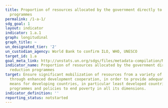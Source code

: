 ```yaml
---
title: Proportion of resources allocated by the government directly to poverty reduction
  programmes
permalink: /1-a-1/
sdg_goal: 1
layout: indicator
indicator: 1.a.1
graph: longitudinal
graph_title: ~
un_designated_tier: '2'
un_custodian_agency: World Bank to confirm ILO, WHO, UNESCO
target_id: 1.a
goal_meta_link: http://unstats.un.org/sdgs/files/metadata-compilation/Metadata-Goal-1.pdf
indicator_name: Proportion of resources allocated by the government directly to poverty
  reduction programmes
target: Ensure significant mobilization of resources from a variety of sources, including
  through enhanced development cooperation, in order to provide adequate and predictable
  means for developing countries, in particular least developed countries, to implement
  programmes and policies to end poverty in all its dimensions.
indicator_definition: ''
reporting_status: notstarted
---
```

